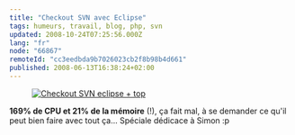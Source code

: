 ```yaml
---
title: "Checkout SVN avec Eclipse"
tags: humeurs, travail, blog, php, svn
updated: 2008-10-24T07:25:56.000Z
lang: "fr"
node: "66867"
remoteId: "cc3eedbda9b7026023cb2f8b98b4d661"
published: 2008-06-13T16:38:24+02:00
---
```

<figure class="object-center"><a href="/images/checkout-svn-eclipse-top.png"><img loading="lazy" src="/images/660x/checkout-svn-eclipse-top.png" alt="Checkout SVN eclipse + top">
</a></figure>


**169% de CPU et 21% de la mémoire** (!), ça fait mal, à se demander ce qu'il peut bien faire avec tout ça... Spéciale dédicace à Simon :p

